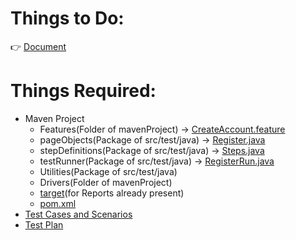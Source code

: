 # Things to Do: 
👉 [Document](https://github.com/RouthKiranBabu/Selenium-Java-E2E-Testing-Project-for-Stylemate-Website/blob/part_1/Given%20Selenium%20Java%20Project%20Instructions%20for%20StylemateTesting%20Website.pdf)

# Things Required:
 - Maven Project
   -  Features(Folder of mavenProject) -> [CreateAccount.feature](https://github.com/RouthKiranBabu/Selenium-Java-E2E-Testing-Project-for-Stylemate-Website/blob/part_1/mavenProject/Features/CreateAccount.feature)
   -  pageObjects(Package of src/test/java) -> [Register.java](https://github.com/RouthKiranBabu/Selenium-Java-E2E-Testing-Project-for-Stylemate-Website/blob/part_1/mavenProject/src/test/java/pageObjects/Register.java)
   -  stepDefinitions(Package of src/test/java) -> [Steps.java](https://github.com/RouthKiranBabu/Selenium-Java-E2E-Testing-Project-for-Stylemate-Website/blob/part_1/mavenProject/src/test/java/stepDefinitions/Steps.java)
   -  testRunner(Package of src/test/java) -> [RegisterRun.java](https://github.com/RouthKiranBabu/Selenium-Java-E2E-Testing-Project-for-Stylemate-Website/tree/part_1/mavenProject/src/test/java/testRunner)
   -  Utilities(Package of src/test/java)
   -  Drivers(Folder of mavenProject)
   -  [target](https://github.com/RouthKiranBabu/Selenium-Java-E2E-Testing-Project-for-Stylemate-Website/tree/part_1/mavenProject/%20target)(for Reports already present)
   -  [pom.xml](https://github.com/RouthKiranBabu/Selenium-Java-E2E-Testing-Project-for-Stylemate-Website/blob/part_1/mavenProject/pom.xml)
 - [Test Cases and Scenarios](https://github.com/RouthKiranBabu/Selenium-Java-E2E-Testing-Project-for-Stylemate-Website/blob/part_1/Test%20Cases%20and%20Scenarios.xlsx)
 - [Test Plan](https://github.com/RouthKiranBabu/Selenium-Java-E2E-Testing-Project-for-Stylemate-Website/blob/part_1/Test%20plan%20on%20StyleMate%20e-commerce%20platform.pdf)
